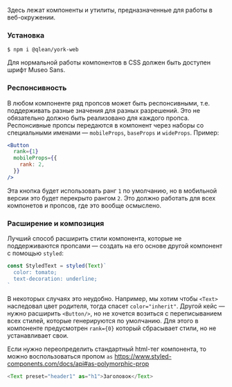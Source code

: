 Здесь лежат компоненты и утилиты, предназначенные для работы в веб-окружении.

### Установка

```shell static
$ npm i @qlean/york-web
```

Для нормальной работы компонентов в CSS должен быть доступен шрифт Museo Sans.

### Респонсивность

В любом компоненте ряд пропсов может быть респонсивными, т.е. поддерживать разные значения для разных разрешений. Это не обязательно должно быть реализовано для каждого пропса. Респонсивные пропсы передаются в компонент через наборы со специальными именами — `mobileProps`, `baseProps` и `wideProps`. Пример:

```jsx static
<Button
  rank={1}
  mobileProps={{
    rank: 2,
  }}
/>
```

Эта кнопка будет использовать ранг `1` по умолчанию, но в мобильной версии это будет перекрыто рангом `2`. Это должно работать для всех компонетов и пропсов, где это вообще осмыслено.

### Расширение и композиция

Лучший способ расширить стили компонента, которые не поддерживаются пропсами — создать на его основе другой компонент с помощью `styled`:

```js static
const StyledText = styled(Text)`
  color: tomato;
  text-decoration: underline;
`
```

В некоторых случаях это неудобно. Например, мы хотим чтобы `<Text>` наследовал цвет родителя, тогда спасет `color="inherit"`. Другой кейс — нужно расширить `<Button/>`, но не хочется возиться с переписыванием всех стилей, которые генерируются по умолчанию. Для этого в компоненте предусмотрен `rank={0}` который сбрасывает стили, но не устанавливает свои.

Если нужно переопределить стандартный html-тег компонента, то можно воспользоваться пропом `as`
https://www.styled-components.com/docs/api#as-polymorphic-prop


```js static
<Text preset="header1" as="h1">Заголовок</Text>
```
